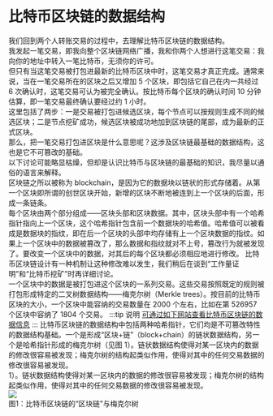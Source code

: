 # 比特币区块链的数据结构
我们回到两个人转账交易的过程中，去理解比特币区块链的数据结构。
<br/>
我发起一笔交易，即我向整个区块链网络广播，我和你两个人想进行这笔交易：我向你的地址中转入一笔比特币，无须你的许可。
<br/>
但只有当这笔交易被打包进最新的比特币区块中时，这笔交易才真正完成。通常来说，当在一笔交易所在的区块之后又增加 5 个区块，即包括它自己在内一共经过 6 次确认时，这笔交易可认为被完全确认。按比特币每个区块的确认时间 10 分钟估算，即一笔交易最终确认要经过约 1 小时。
<br/>
这里包括了两步：一是交易被打包进候选区块，每个节点可以按规则生成不同的候选区块；二是节点挖矿成功，候选区块被成功地加到区块链的尾部，成为最新的正式区块。
<br/>
那么，把一笔交易打包进区块是什么意思呢？这涉及区块链最基础的数据结构，这也是它不可篡改的基础。
<br/>
以下讨论可能略显枯燥，但却是认识比特币与区块链的最基础的知识，我尽量以通俗的语言来解释。
<br/>
区块链之所以被称为 blockchain，是因为它的数据块以链状的形式存储着。从第一个区块即所谓的创世区块开始，新增的区块不断地被连到上一个区块的后面，形成一条链条。
<br/>
每个区块由两个部分组成——区块头部和区块数据。其中，区块头部中有一个哈希指针指向上一个区块，这个哈希指针包含前一个数据块的哈希值。哈希值可以被看成是数据块的指纹，即在后一个区块的头部中均存储有上一个区块数据的指纹。如果上一个区块中的数据被篡改了，那么数据和指纹就对不上号，篡改行为就被发现了。要改变一个区块中的数据，对其后的每个区块都必须相应地进行修改。
比特币区块链设计有一种机制让这种修改难以发生，我们稍后在谈到“工作量证明”和“比特币挖矿”时再详细讨论。
<br/>
一个区块中的数据是被打包进这个区块的一系列交易。这些交易按照既定的规则被打包形成特定的二叉树数据结构——梅克尔树（Merkle trees）。按目前的比特币区块的大小，一个区块中能容纳的交易数量在 2000 个左右，比如在第 526957 个区块中容纳了 1804 个交易。
:::tip 说明
[可通过如下网站查看比特币区块链的数据信息]()
:::
比特币区块链的数据结构中包括两种哈希指针，它们均是不可篡改特性的数据结构基础。一个是形成“区块+链”（block+chain）的链状数据结构，另一个是哈希指针形成的梅克尔树（见图 1）。链状数据结构使得对某一区块内的数据的修改很容易被发现；梅克尔树的结构起类似作用，使得对其中的任何交易数据的修改很容易被发现。
<br/>
1）。链状数据结构使得对某一区块内的数据的修改很容易被发现；梅克尔树的结构起类似作用，使得对其中的任何交易数据的修改很容易被发现。
<br/>
![](/images/blockChain/16.gif)
<br/>
图1：比特币区块链的“区块链”与梅克尔树




